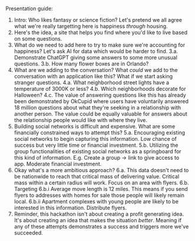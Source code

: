 Presentation guide:

1. Intro: Who likes fantasy or science fiction? Let's pretend we all agree what we're really targetting here is happiness _through_ housing.
2. Here's the idea, a site that helps you find where you'd like to live based on some questions.
3. What do we need to add here to try to make sure we're accounting for happiness? Let's ask AI for data which would be harder to find.
	3.a. Demonstrate ChatGPT giving some answers to some more unusual questions.
	3.b. How many flower boxes are in Orlando?
4. What are we adding to the conversation? What _could_ we add to the conversation with an application like this? What if we start asking stranger questions.
	4.a. What neighborhood street lights have a temperature of 3000K or less?
	4.b. Which neighborhoods decorate for Halloween?
	4.c. The value of answering questions like this has already been demonstrated by OkCupid where users have voluntarily answered 18 million questions about what they're seeking in a relationship with another person. The value could be equally valuable for answers about the relationship people would like with where they live.
5. Building social networks is difficult and expensive. What are some financially constrained ways to attempt this?
	5.a. Encouraging existing social networks to begin capturing this information. Low chance of success but very little time or financial investment.
	5.b. Utilizing the group functionalities of existing social networks as a springboard for this kind of information. E.g. Create a group -> link to give access to app. Moderate financial investment.
6. Okay what's a more ambitious approach?
	6.a. This data doesn't need to be nationwide to reach that critical mass of delivering value. Critical mass within a certain radius will work. Focus on an area with flyers.
	6.b. Targeting
		6.b.i Average move length is 12 miles. This means if you send flyers to addresses with homes for sale those people will likely remain local.
		6.b.ii Apartment complexes with young people are likely to be interested in this information. Distribute flyers.
7. Reminder, this hackathon isn't about creating a profit generating idea. It's about creating an idea that makes the situation _better_. Meaning if any of these attempts demonstrates a success and triggers more we've succeeded.		